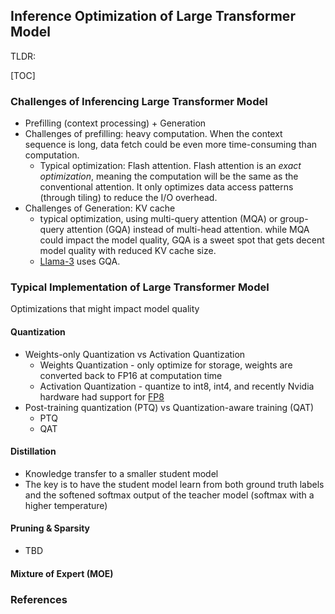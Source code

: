 ## Inference Optimization of Large Transformer Model

TLDR:

[TOC]

### Challenges of Inferencing Large Transformer Model
* Prefilling (context processing) + Generation
* Challenges of prefilling: heavy computation. When the context sequence is long, data fetch could be even more time-consuming than computation.
    * Typical optimization: Flash attention. Flash attention is an *exact optimization*, meaning the computation will be the same as the conventional attention. It only optimizes data access patterns (through tiling) to reduce the I/O overhead.
* Challenges of Generation: KV cache
    * typical optimization, using multi-query attention (MQA) or group-query attention (GQA) instead of multi-head attention. while MQA could impact the model quality, GQA is a sweet spot that gets decent model quality with reduced KV cache size.
    * [Llama-3](https://ai.meta.com/blog/meta-llama-3/) uses GQA.

### Typical Implementation of Large Transformer Model

Optimizations that might impact model quality

#### Quantization
* Weights-only Quantization vs Activation Quantization
  * Weights Quantization - only optimize for storage, weights are converted back to FP16 at computation time
  * Activation Quantization - quantize to int8, int4, and recently Nvidia hardware had support for [FP8](https://docs.nvidia.com/deeplearning/transformer-engine/user-guide/examples/fp8_primer.html)
* Post-training quantization (PTQ) vs Quantization-aware training (QAT)
  * PTQ
  * QAT

#### Distillation
* Knowledge transfer to a smaller student model
* The key is to have the student model learn from both ground truth labels and the softened softmax output of the teacher model (softmax with a higher temperature)

#### Pruning & Sparsity
* TBD

#### Mixture of Expert (MOE)


### References
